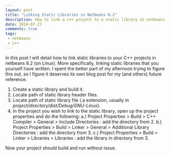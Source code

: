 ```yaml
---
layout: post
title: "Linking Static Libraries in Netbeans 8.2"
description: How to link a c++ project to a static library in netbeans 8.2.
date: 2018-07-27
comments: true
tags:
 - netbeans
 - c++
--- 
```

In this post I will detail how to link static libraries to your C++ projects in netbeans 8.2 (on Linux).  More specifically, linking static libraries that you yourself have written.  I spent the better part of my afternoon trying to figure this out, so I figure it deserves its own blog post for my (and others) future reference.

1. Create a static library and build it.
2. Locate path of static library header files.
3. Locate path of static library file (.a extension, usually in *project/directory/dist/Debug/GNU-Linux*).
4. In the project you wish to link to the static library, open up the project properties and do the following:
   a.)  Project Properties > Build > C++ Compiler > General > Include Directories : add the directory  from 2.
   b.)  Project Properties > Build > Linker > General > Additional Library Directories : add the directory from 3.
   c.)  Project Properties > Build > Linker > Libraries > Libraries : add the library in directory from 3.

Now your project should build and run without issue.